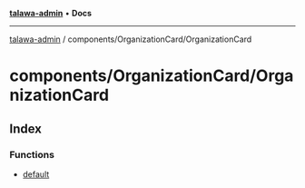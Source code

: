 [**talawa-admin**](../../../README.md) • **Docs**

***

[talawa-admin](../../../modules.md) / components/OrganizationCard/OrganizationCard

# components/OrganizationCard/OrganizationCard

## Index

### Functions

- [default](functions/default.md)
